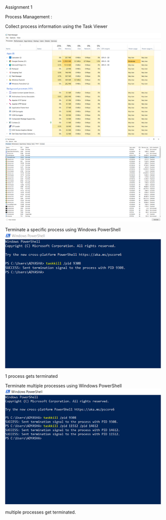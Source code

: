 Assignment 1



Process Management :



Collect process information using the Task Viewer

![task manager](https://github.com/adyashap2011/module2/blob/main/ASSIGNMENT-1/task%20manager.PNG)
![PID](https://github.com/adyashap2011/module2/blob/main/ASSIGNMENT-1/PID.PNG)


Terminate a specific process using Windows PowerShell 
![kill one process](https://github.com/adyashap2011/module2/blob/main/ASSIGNMENT-1/kill.PNG)


1 process gets terminated

Terminate multiple processes using Windows PowerShell 
![kill multiple processes](https://github.com/adyashap2011/module2/blob/main/ASSIGNMENT-1/multiple%20kill.PNG)


multiple processes get terminated.
